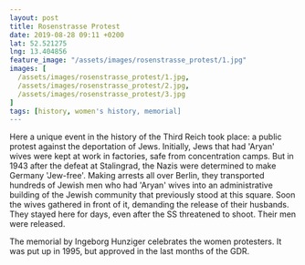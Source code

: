 ```yaml
---
layout: post
title: Rosenstrasse Protest
date: 2019-08-28 09:11 +0200
lat: 52.521275
lng: 13.404856
feature_image: "/assets/images/rosenstrasse_protest/1.jpg"
images: [
  /assets/images/rosenstrasse_protest/1.jpg,
  /assets/images/rosenstrasse_protest/2.jpg,
  /assets/images/rosenstrasse_protest/3.jpg
]
tags: [history, women's history, memorial]
---
```


Here a unique event in the history of the Third Reich took place: a public protest against the deportation of Jews. Initially, Jews that had 'Aryan' wives were kept at work in factories, safe from concentration camps. But in 1943 after the defeat at Stalingrad, the Nazis were determined to make Germany 'Jew-free'. Making arrests all over Berlin, they transported hundreds of Jewish men who had 'Aryan' wives into an administrative building of the Jewish community that previously stood at this square. Soon the wives gathered in front of it, demanding the release of their husbands. They stayed here for days, even after the SS threatened to shoot. Their men were released.

The memorial by Ingeborg Hunziger celebrates the women protesters. It was put up in 1995, but approved in the last months of the GDR.
